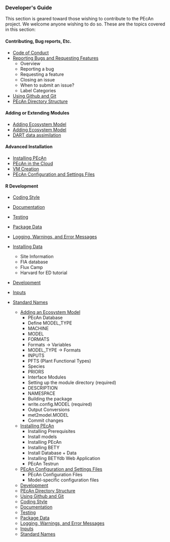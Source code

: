 ### Developer's Guide

This section is geared toward those wishing to contribute to the PEcAn project. We welcome anyone wishing to do so. These are the topics covered in this section:

#### Contributing, Bug reports, Etc.
* [Code of Conduct](Code-of-Conduct.md)
* [Reporting Bugs and Requesting Features](developers_guide/Github-issues.md)
    * Overview
    * Reporting a bug
    * Requesting a feature
    * Closing an issue
    * When to submit an issue?
    * Label Categories
* [Using Github and Git](developers_guide/Using-Git.md)
* [PEcAn Directory Structure](developers_guide/Directory-structure.md)
#### Adding or Extending Modules
* [Adding Ecosystem Model](developers_guide/Adding-an-Ecosystem-Model.md)
* [Adding Ecosystem Model](developers_guide/Adding-an-Inut-Converter.md)
* [DART data assimilation](users_guide/advanced_users_guide/DART_state_data_assimilation.md)
#### Advanced Installation
* [Installing PEcAn](developers_guide/Installing-PEcAn.md)
* [PEcAn in the Cloud](PEcAn-in-the-Cloud.md)
* [VM Creation](developers_guide/VM-Creation.md)
* [PEcAn Configuration and Settings Files](developers_guide/Configuration-Files.md)
#### R Development
* [Coding Style](developers_guide/Coding_style.md)
* [Documentation](developers_guide/Roxygen2.md)
* [Testing](developers_guide/Testing.md)
* [Package Data](developers_guide/Package-data.md)
* [Logging, Warnings, and Error Messages](developers_guide/Logging.md)
* [Installing Data](developers_guide/Installing-PEcAn-Data.md)
    * Site Information
    * FIA database
    * Flux Camp
    * Harvard for ED tutorial
* [Development](developers_guide/Development.md)
* [Inputs](developers_guide/Data-Formats.md)
* [Standard Names](developers_guide/Adding-an-Input-Converter.md)
    
  * [Adding an Ecosystem Model](developers_guide/Adding-an-Ecosystem-Model.md)
    * PEcAn Database
    * Define MODEL_TYPE
    * MACHINE
    * MODEL
    * FORMATS
    * Formats -> Variables
    * MODEL_TYPE -> Formats
    * INPUTS
    * PFTS (Plant Functional Types)
    * Species
    * PRIORS
    * Interface Modules
    * Setting up the module directory (required)
    * DESCRIPTION
    * NAMESPACE
    * Building the package
    * write.config.MODEL (required)
    * Output Conversions
    * met2model.MODEL
    * Commit changes
  * [Installing PEcAn](developers_guide/Installing-PEcAn.md)
    * Installing Prerequisites
    * Install models
    * Installing PEcAn
    * Installing BETY
    * Install Database + Data
    * Installing BETYdb Web Application
    * PEcAn Testrun
  * [PEcAn Configuration and Settings Files](developers_guide/Configuration-Files.md)
    * PEcAn Configuration Files
    * Model-specific configuration files
  * [Development](developers_guide/Development.md)
  * [PEcAn Directory Structure](developers_guide/Directory-structure.md)
  * [Using Github and Git](developers_guide/Using-Git.md)
  * [Coding Style](developers_guide/Coding_style.md)
  * [Documentation](developers_guide/Roxygen2.md)
  * [Testing](developers_guide/Testing.md)
  * [Package Data](developers_guide/Package-data.md)
  * [Logging, Warnings, and Error Messages](developers_guide/Logging.md)
  * [Inputs](developers_guide/Data-Formats.md)
  * [Standard Names](developers_guide/Adding-an-Input-Converter.md)